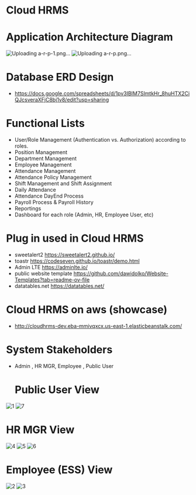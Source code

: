 # Cloud HRMS
# Application Architecture Diagram
![Uploading a-r-p-1.png…]()
![Uploading a-r-p.png…]()

# Database ERD Design
- https://docs.google.com/spreadsheets/d/1pv3IBIM7SlmtkHr_8huHTX2CiQJcsveraXFjC8bj1v8/edit?usp=sharing

# Functional Lists
- User/Role Management (Authentication vs. Authorization) according to roles.
- Position Management
- Department Management
- Employee Management 
- Attendance Management
- Attendance Policy Management
- Shift Management and Shift Assignment
- Daily Attendance
- Attendance DayEnd Process
- Payroll Process & Payroll History
- Reportings
- Dashboard for each role (Admin, HR, Employee User, etc)
# Plug in used in Cloud HRMS 
- sweetalert2 https://sweetalert2.github.io/
- toastr https://codeseven.github.io/toastr/demo.html
- Admin LTE https://adminlte.io/
- public website template https://github.com/dawidolko/Website-Templates?tab=readme-ov-file
- datatables.net https://datatables.net/
# Cloud HRMS on aws (showcase)
- http://cloudhrms-dev.eba-mmivqxcx.us-east-1.elasticbeanstalk.com/
# System Stakeholders
- Admin , HR MGR, Employee , Public User
  # Public User View
![1](https://github.com/user-attachments/assets/41215bb1-1860-49da-8fe8-188326f2cbc4)
![7](https://github.com/user-attachments/assets/a250eb97-8c54-4558-b042-47735b45c14b)
# HR MGR View 
![4](https://github.com/user-attachments/assets/3fca127b-b5e9-4bc2-9155-a11dd3424036)
![5](https://github.com/user-attachments/assets/46214249-1a9f-4e8f-a65b-118c512ae566)
![6](https://github.com/user-attachments/assets/489f173c-74d4-4f58-880c-4c18e3b14dba)
# Employee (ESS) View
![2](https://github.com/user-attachments/assets/fe182906-e943-46eb-998d-a45de45ab0fe)
![3](https://github.com/user-attachments/assets/ea941b5e-e205-4601-901a-03bd96add769)

